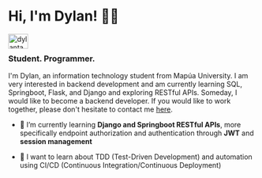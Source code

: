 <h1 align="left">Hi, I'm Dylan! 🙋‍♂️</h1>
<a href="https://linkedin.com/in/dylantayag" target="blank"><img align="left" src="https://raw.githubusercontent.com/rahuldkjain/github-profile-readme-generator/master/src/images/icons/Social/linked-in-alt.svg" alt="dylantayag" height="30" width="40" /></a>
<br>
<h3 align="left">Student. Programmer.</h3>

<p align="left">I'm Dylan, an information technology student from Mapúa University. I am very interested in backend development and am currently learning SQL, Springboot, Flask, and Django and exploring  RESTful APIs. Someday, I would like to become a backend developer. If you would like to work together, please don't hesitate to contact me <a href="https://linkedin.com/in/dylantayag">here</a>.</p>
</p>

- 🌱 I’m currently learning **Django and Springboot RESTful APIs**, more specifically endpoint authorization and authentication through **JWT** and **session management**

- 🌱 I want to learn about TDD (Test-Driven Development) and automation using CI/CD (Continuous Integration/Continuous Deployment)
